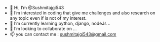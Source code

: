- 👋 Hi, I’m @Sushmitajgi543
- 👀 I’m interested in coding that give me challenges and also research on any topic even if is not of my interest.
- 🌱 I’m currently learning python, django, nodeJs ..
- 💞️ I’m looking to collaborate on ...
- 📫 you can contact me : sushmitajgi543@gmail.com

<!---
Sushmitajgi543/Sushmitajgi543 is a ✨ special ✨ repository because its `README.md` (this file) appears on your GitHub profile.
You can click the Preview link to take a look at your changes.
--->
